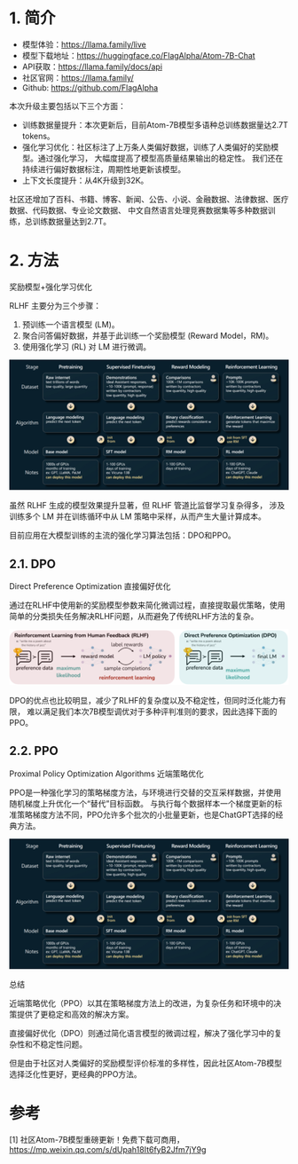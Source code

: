 # 1. 简介

- 模型体验：https://llama.family/live
- 模型下载地址：https://huggingface.co/FlagAlpha/Atom-7B-Chat
- API获取：https://llama.family/docs/api
- 社区官网：https://llama.family/
- Github: https://github.com/FlagAlpha

本次升级主要包括以下三个方面：
- 训练数据量提升：本次更新后，目前Atom-7B模型多语种总训练数据量达2.7T tokens。
- 强化学习优化：社区标注了上万条人类偏好数据，训练了人类偏好的奖励模型。通过强化学习，
  大幅度提高了模型高质量结果输出的稳定性。 我们还在持续进行偏好数据标注，周期性地更新该模型。
- 上下文长度提升：从4K升级到32K。

社区还增加了百科、书籍、博客、新闻、公告、小说、金融数据、法律数据、医疗数据、代码数据、专业论文数据、
中文自然语言处理竞赛数据集等多种数据训练，总训练数据量达到2.7T。

# 2. 方法

奖励模型+强化学习优化

RLHF 主要分为三个步骤：
1. 预训练一个语言模型 (LM)。
2. 聚合问答偏好数据，并基于此训练一个奖励模型 (Reward Model，RM)。
3. 使用强化学习 (RL) 对 LM 进行微调。

![](../.09_Atom7B_images/训练全流程.png)

虽然 RLHF 生成的模型效果提升显著，但 RLHF 管道比监督学习复杂得多，
涉及训练多个 LM 并在训练循环中从 LM 策略中采样，从而产生大量计算成本。

目前应用在大模型训练的主流的强化学习算法包括：DPO和PPO。

## 2.1. DPO

Direct Preference Optimization 直接偏好优化

通过在RLHF中使用新的奖励模型参数来简化微调过程，直接提取最优策略，使用简单的分类损失任务解决RLHF问题，从而避免了传统RLHF方法的复杂。

![](../.09_Atom7B_images/DPO流程.png)

DPO的优点也比较明显，减少了RLHF的复杂度以及不稳定性，但同时泛化能力有限，
难以满足我们本次7B模型调优对于多种评判准则的要求，因此选择下面的PPO。

## 2.2. PPO

Proximal Policy Optimization Algorithms 近端策略优化

PPO是一种强化学习的策略梯度方法，与环境进行交替的交互采样数据，并使用随机梯度上升优化一个“替代”目标函数。
与执行每个数据样本一个梯度更新的标准策略梯度方法不同，PPO允许多个批次的小批量更新，也是ChatGPT选择的经典方法。

![](../.09_Atom7B_images/训练全流程.png)

总结

近端策略优化（PPO）以其在策略梯度方法上的改进，为复杂任务和环境中的决策提供了更稳定和高效的解决方案。

直接偏好优化（DPO）则通过简化语言模型的微调过程，解决了强化学习中的复杂性和不稳定性问题。

但是由于社区对人类偏好的奖励模型评价标准的多样性，因此社区Atom-7B模型选择泛化性更好，更经典的PPO方法。

# 参考

[1] 社区Atom-7B模型重磅更新！免费下载可商用，https://mp.weixin.qq.com/s/dUpah18It6fyB2Jfm7jY9g